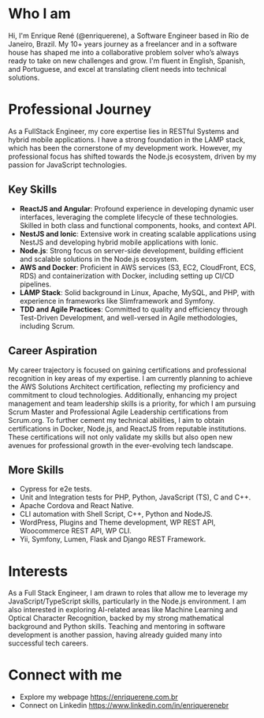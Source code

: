# Who I am
Hi, I'm Enrique René (@enriquerene), a Software Engineer based in Rio de Janeiro, Brazil. My 10+ years journey as a freelancer and in a software house has shaped me into a collaborative problem solver who’s always ready to take on new challenges and grow. I'm fluent in English, Spanish, and Portuguese, and excel at translating client needs into technical solutions.

# Professional Journey
As a FullStack Engineer, my core expertise lies in RESTful Systems and hybrid mobile applications. I have a strong foundation in the LAMP stack, which has been the cornerstone of my development work. However, my professional focus has shifted towards the Node.js ecosystem, driven by my passion for JavaScript technologies.

## Key Skills
 + **ReactJS and Angular**: Profound experience in developing dynamic user interfaces, leveraging the complete lifecycle of these technologies. Skilled in both class and functional components, hooks, and context API.
 + **NestJS and Ionic**: Extensive work in creating scalable applications using NestJS and developing hybrid mobile applications with Ionic.
 + **Node.js**: Strong focus on server-side development, building efficient and scalable solutions in the Node.js ecosystem.
 + **AWS and Docker**: Proficient in AWS services (S3, EC2, CloudFront, ECS, RDS) and containerization with Docker, including setting up CI/CD pipelines.
 + **LAMP Stack**: Solid background in Linux, Apache, MySQL, and PHP, with experience in frameworks like Slimframework and Symfony.
 + **TDD and Agile Practices**: Committed to quality and efficiency through Test-Driven Development, and well-versed in Agile methodologies, including Scrum.

## Career Aspiration
My career trajectory is focused on gaining certifications and professional recognition in key areas of my expertise. I am currently planning to achieve the AWS Solutions Architect certification, reflecting my proficiency and commitment to cloud technologies. Additionally, enhancing my project management and team leadership skills is a priority, for which I am pursuing Scrum Master and Professional Agile Leadership certifications from Scrum.org. To further cement my technical abilities, I aim to obtain certifications in Docker, Node.js, and ReactJS from reputable institutions. These certifications will not only validate my skills but also open new avenues for professional growth in the ever-evolving tech landscape.

## More Skills
+ Cypress for e2e tests.
+ Unit and Integration tests for PHP, Python, JavaScript (TS), C and C++.
+ Apache Cordova and React Native.
+ CLI automation with Shell Script, C++, Python and NodeJS.
+ WordPress, Plugins and Theme development, WP REST API, Woocommerce REST API, WP CLI.
+ Yii, Symfony, Lumen, Flask and Django REST Framework.

# Interests
As a Full Stack Engineer, I am drawn to roles that allow me to leverage my JavaScript/TypeScript skills, particularly in the Node.js environment. I am also interested in exploring AI-related areas like Machine Learning and Optical Character Recognition, backed by my strong mathematical background and Python skills. Teaching and mentoring in software development is another passion, having already guided many into successful tech careers.

# Connect with me
- Explore my webpage https://enriquerene.com.br
- Connect on Linkedin https://www.linkedin.com/in/enriquerenebr
